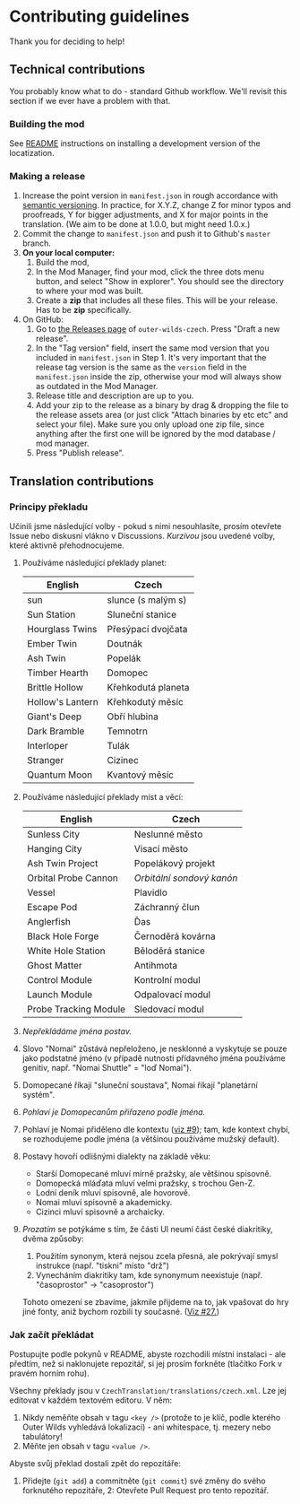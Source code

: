 ﻿# Contributing guidelines

Thank you for deciding to help!

## Technical contributions

You probably know what to do - standard Github workflow. We'll revisit this section if we ever have a problem with that.

### Building the mod

See [README](README.md) instructions on installing a development version of the locatization.

### Making a release

1. Increase the point version in `manifest.json` in rough accordance with [semantic versioning](https://semver.org). In practice, for X.Y.Z, change Z for minor typos and proofreads, Y for bigger adjustments, and X for major points in the translation. (We aim to be done at 1.0.0, but might need 1.0.x.)
2. Commit the change to `manifest.json` and push it to Github's `master` branch.
3. **On your local computer:** 
	1. Build the mod,
	2. In the Mod Manager, find your mod, click the three dots menu button, and select "Show in explorer". You should see the directory to where your mod was built. 
	3. Create a **zip** that includes all these files. This will be your release. Has to be **zip** specifically.
4. On GitHub:
	1. Go to [the Releases page](https://github.com/shippy/outer-wilds-czech/releases) of `outer-wilds-czech`. Press "Draft a new release".
	2. In the "Tag version" field, insert the same mod version that you included in `manifest.json` in Step 1. It's very important that the release tag version is the same as the `version` field in the `manifest.json` inside the zip, otherwise your mod will always show as outdated in the Mod Manager.
	3. Release title and description are up to you.
	4. Add your zip to the release as a binary by drag & dropping the file to the release assets area (or just click "Attach binaries by etc etc" and select your file). Make sure you only upload one zip file, since anything after the first one will be ignored by the mod database / mod manager.
	5. Press "Publish release".


## Translation contributions

### Principy překladu

Učinili jsme následující volby - pokud s nimi nesouhlasíte, prosím otevřete Issue nebo diskusní vlákno v Discussions. _Kurzívou_ jsou uvedené volby, které aktivně přehodnocujeme.

1. Používáme následující překlady planet:

	| English          | Czech              |
	|------------------|--------------------|
	| sun              | slunce (s malým s) |
	| Sun Station      | Sluneční stanice   |
	| Hourglass Twins  | Přesýpací dvojčata |
	| Ember Twin       | Doutnák            |
	| Ash Twin         | Popelák            |
	| Timber Hearth    | Domopec            |
	| Brittle Hollow   | Křehkodutá planeta |
	| Hollow's Lantern | Křehkodutý měsíc   |
	| Giant's Deep     | Obří hlubina       |
	| Dark Bramble     | Temnotrn           |
	| Interloper       | Tulák              |
	| Stranger         | Cizinec            |
	| Quantum Moon     | Kvantový měsíc     |

2. Používáme následující překlady míst a věcí:

	| English               | Czech                     |
	|-----------------------|---------------------------|
	| Sunless City          | Neslunné město            |
	| Hanging City          | Visací město              |
	| Ash Twin Project      | Popelákový projekt        |
	| Orbital Probe Cannon  | _Orbitální sondový kanón_ |
	| Vessel                | Plavidlo                  |
	| Escape Pod            | Záchranný člun            |
	| Anglerfish            | Ďas                       |
	| Black Hole Forge      | Černoděrá kovárna         |
	| White Hole Station    | Běloděrá stanice          |
	| Ghost Matter          | Antihmota                 |
	| Control Module        | Kontrolní modul           |
	| Launch Module         | Odpalovací modul          |
	| Probe Tracking Module | Sledovací modul           |

3. _Nepřekládáme jména postav._
4. Slovo "Nomai" zůstává nepřeloženo, je nesklonné a vyskytuje se pouze jako podstatné jméno (v případě nutnosti přídavného jména používáme genitiv, např. "Nomai Shuttle" = "loď Nomai").
5. Domopecané říkají "sluneční soustava", Nomai říkají "planetární systém".
6. _Pohlaví je Domopecanům přiřazeno podle jména._
7. Pohlaví je Nomai přiděleno dle kontextu ([viz #9](https://github.com/shippy/outer-wilds-czech/issues/9)); tam, kde kontext chybí, se rozhodujeme podle jména (a většinou používáme mužský default).
8. Postavy hovoří odlišnými dialekty na základě věku:
	- Starší Domopecané mluví mírně pražsky, ale většinou spisovně.
	- Domopecká mláďata mluví velmi pražsky, s trochou Gen-Z.
	- Lodní deník mluví spisovně, ale hovorově.
	- Nomai mluví spisovně a akademicky.
	- Cizinci mluví spisovně a archaicky.
9. _Prozatím_ se potýkáme s tím, že části UI neumí část české diakritiky, dvěma způsoby:
	1. Použitím synonym, která nejsou zcela přesná, ale pokrývají smysl instrukce (např. "tiskni" místo "drž")
	2. Vynecháním diakritiky tam, kde synonymum neexistuje (např. "časoprostor" -> "casoprostor")

	Tohoto omezení se zbavíme, jakmile přijdeme na to, jak vpašovat do hry jiné fonty, aniž bychom rozbili ty současné. ([Viz #27.](https://github.com/shippy/outer-wilds-czech/pull/27))

### Jak začít překládat

Postupujte podle pokynů v README, abyste rozchodili místní instalaci - ale předtím, než si naklonujete repozitář, si jej prosím forkněte (tlačítko Fork v pravém horním rohu).

Všechny překlady jsou v `CzechTranslation/translations/czech.xml`. Lze jej editovat v každém textovém editoru. V něm:

1. Nikdy neměňte obsah v tagu `<key />` (protože to je klíč, podle kterého Outer Wilds vyhledává lokalizaci) - ani whitespace, tj. mezery nebo tabulátory!
2. Měňte jen obsah v tagu `<value />`.

Abyste svůj překlad dostali zpět do repozitáře:

1. Přidejte (`git add`) a commitněte (`git commit`) své změny do svého forknutého repozitáře,
2: Otevřete Pull Request pro tento repozitář.